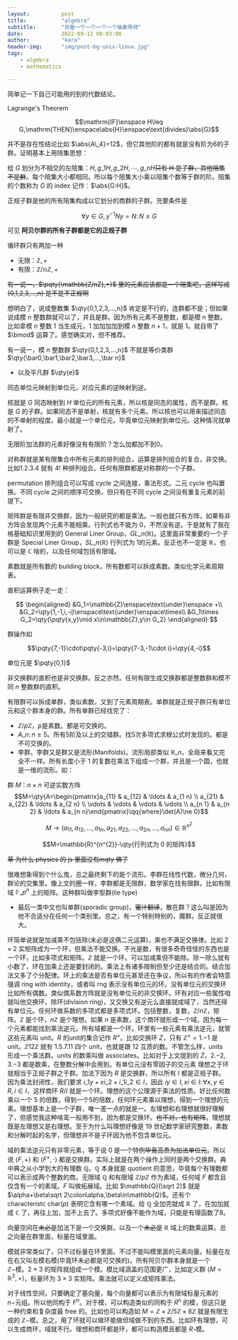 ```yaml
---
layout:          post
title:           "algebra"
subtitle:        "你是一个一个一个一个抽象带师"
date:            2022-09-12 00:03:00
author:          "kara"
header-img:      "img/post-bg-unix-linux.jpg"
tags:
    - algebra
    - mathematics

---
```


简单记一下自己可能用的到的代数结论。

Lagrange's Theorem

$$\mathrm{IF}\enspace H\leq G,\mathrm{THEN}\enspace\abs{H}\enspace\text{divides}\abs{G}$$

并不是存在性结论比如 $\abs{A\_4}=12$，但它其他阶的都有就是没有阶为6的子群。证明基本上用陪集思想：

给 $G$ 划分为不相交的左陪集：$H,g\_1 H,g\_2 H,\cdots,g\_n H$~~只有 H 是子群，其他陪集不是群~~。每个陪集大小都相同。所以每个陪集大小乘以陪集个数等于群的阶。陪集的个数称为 $G$ 的 index 记作：$\abs{G:H}$。

正规子群是他的所有陪集构成以它划分的商群的子群。充要条件是

$$\forall y\in G,y^{-1}Ny=N\colon N\leq G$$

可见 **阿贝尔群的所有子群都是它的正规子群**

循环群只有两加一种

* 无限：$\mathbb{Z},+$
* 有限：$\mathbb{Z/nZ},+$

~~有一说一，$\pqty{\mathbb{Z/nZ},+}$ 里的元素应该都是一个陪集吧，这样写成 {0,1,2,3,...,n} 是不是不正规啊~~

想明白了，说成整数集 $\qty{0,1,2,3,...,n}$ 肯定是不行的，连群都不是；但如果说成模 $n$ 整数群就可以了，并且是群。因为所有元素不是整数，都是模 $n$ 整数。比如拿模 $n$ 整数 1 当生成元，1 加加加加到模 $n$ 整数 $n+1$，就是 1。就自带了 $\bmod$ 运算了。感觉确实对，但不推荐。

有一说一，模 $n$ 整数群 $\qty{0,1,2,3,...,n}$ 不就是等价类群 $\qty{\bar0,\bar1,\bar2,\bar3,...,\bar n}$

* 以及平凡群 $\qty{e}$

同态单位元映射到单位元，对应元素的逆映射到逆。

核就是 $G$ 同态映射到 $H$ 单位元的所有元素，所以核是同态的属性，而不是群。核是 $G$ 的子群。如果同态不是单射，核就有多个元素。所以核也可以用来描述同态的不单射的程度。最小就是一个单位元，毕竟单位元映射到单位元。这种情况就单射了。

无限阶加法群的元素好像没有有限阶？怎么加都加不到0。

对称群就是某有限集合中所有元素的排列组合。运算是排列组合的复合，非交换。比如$\qty{1,2,3,4}$ 就有 $4!$ 种排列组合。任何有限群都是对称群的一个子群。

permutation 排列组合可以写成 cycle 之间连接，乘法形式。二元 cycle 也叫置换。不同 cycle 之间的顺序可交换，但只有在不同 cycle 之间没有重复元素的前提下。

矩阵群是有限非交换群，因为一般研究的都是乘法。一般也就只有方阵，如果有非方阵会发现两个元素不能相乘。行列式也不能为 0，不然没有逆。于是就有了我在格基础知识里用到的 General Liner Group，$GL\_n(\mathbb{R})$。这里面非常重要的一个子群是 Special Liner Group，$SL\_n(\mathbb{R})$ 行列式为 1的元素。反正也不一定是 $\mathbb{R}$，也可以是 $\mathbb{C}$ 啥的，以及任何域包括有限域。

素数就是所有数的 building block，所有数都可以拆成素数。类似化学元素周期表。

直积运算例子走一走：

$$
\begin{aligned}
&G_1=\mathbb{Z}\enspace\text{under}\enspace +\\
&G_2=\qty{1,-1,i,-i}\enspace\text{under}\enspace\times\\
&G_1\times G_2=\qty{\pqty{x,y}\mid x\in\mathbb{Z},y\in G_2}
\end{aligned}
$$

群操作如

$$\pqty{7,-1}\cdot\pqty{-3,i}=\pqty{7-3,-1\cdot i}=\qty{4,-i}$$

单位元是 $\pqty{0,1}$

非交换群的直积也是非交换群。反之亦然。任何有限生成交换群都是整数群和模不同 $n$ 整数群的直积。

有限群可以拆成单群，类似素数，又到了元素周期表。单群就是正规子群只有单位元和这个群本身的群。所有单群已经找完了：
* $\mathbb{Z}/p\mathbb{Z}$，$p$是素数。都是可交换的。
* $A\_n\colon n\geq5$。所有5阶及以上的交错群。找5次多项式求根公式时发现的。都是不可交换的。
* 李群。李群又是群又是流形(Manifolds)。流形局部类似 $\mathbb{R}\_n$，全局来看又完全不一样。所有长度小于 1 的复数在乘法下组成一个群，并且是一个圆，也就是一维的流形。如：

群 $M$：$n\times n$ 可逆实数方阵
$$M=\qty{A=\begin{pmatrix}a_{11} & a_{12} & \ldots & a_{1 n} \\ a_{21} & a_{22} & \ldots & a_{2 n} \\ \vdots & \vdots & \vdots & \vdots \\ a_{n 1} & a_{n 2} & \ldots & a_{n n}\end{pmatrix}\qq{where}\det(A)\ne 0}$$

$$M \to\left(a_{11}, a_{12}, \ldots, a_{1 n}, a_{21}, a_{22}, \ldots, a_{2 n}, \ldots, a_{n n}\right) \in \mathbb{R}^{n^{2}}$$

$$M=\mathbb{R}^{n^{2}}-\qty{行列式为 0 的矩阵}$$

~~草 为什么 physics 的 js 里面没有mqty 佛了~~

很难想象得到个什么鬼，总之最终剩下的是个流形。李群在线性代数，微分几何，群论的交集里。像上文的圈一样，李群都是无限群，数学家在找有限群。比如有限域 $\mathbb{F}\_{p^n}$ 上的矩阵。这种群叫做李型群(lie type)

* 最后一类中文也叫单群(sporadic group)，~~蜜汁翻译~~，散在群？这么叫是因为他不合适分在任何一个类别里。总之，有一个特别特别的，魔群。反正就很大。

环简单说就是加减乘不包括除(未必是这俩二元运算)，乘也不满足交换律。比如 $2\times 2$ 实矩阵成为一个环，但乘法不能交换。不光是数，有很多奇奇怪怪的东西也是一个环，比如多项式和矩阵。$\mathbb{Z}$ 就是一个环。可以加减乘但不能除。除一除么就有小数了，环在加乘上还是要封闭的。乘法上有诸多限制但至少还是结合的。结合加法又多了个分配律。环上的乘法是否有单位元甚至还在争议，所以有的作者会特意强调 ring with identity，或者叫 rng 表示没有单位元的环。没有单位元的交换环比如所有偶数。类似偶系数方阵就是没有单位元的非交换环。环有对应一些属性咱就叫他交换环，除环(division ring)，又交换又有逆元么直接就成域了，当然还得有单位元。任何环做系数的多项式都是多项式环。包括整数，复数，$\mathbb{Z}/n\mathbb{Z}$，矩阵。$\mathbb{Z}$ 是个环，$n\mathbb{Z}$ 是个理想。如果 $n$ 是素数，这个商环就形成一个域，因为每一个元素都能找到乘法逆元。所有域都是一个环。环里有一些元素有乘法逆元，就管这些元素叫 unit。$R$ 的unit的集合记作 $R^\times$。比如交换环 $Z$，只有 $\mathbb{Z}^\times=\qty{1,-1}$ 是 unit。$\mathbb{Z}12\mathbb{Z}$ 就有 $\qty{1,5,7,11}$ 四个 unit，也就是跟 12 互质的数。不管怎么样，units 形成一个乘法群。units 的数乘叫做 associates。比如对于上文提到的 $Z$，$\qty{2,-2},\qty{3,-3}$ 都是数乘，在整数分解中会用到。有单位元没有零因子的交元素
理想之于环就相当于正规子群之于群。加法下因为 $R$ 是交换群，所以所有 $I$ 都是正规子群。因为乘法封闭性，我们要求 $i\_1y+xi\_2+i\_1i\_2\in I$，因此 $iy\in I,xi\in I\colon\forall x,y\in R,i\in I$，这样商环 $R/I$ 就是一个环。理想的这个公理源于乘法的性质。好比任何数乘以一个 5 的倍数，得到一个5的倍数，任何环元素乘以理想，得到一个理想的元素。理想基本上是一个子群，唯一差一点的就是一。左理想和右理想就很好理解了，但感觉我这种啥鸾一般用不到，因为都是交换环。~~也不对，也有矩阵~~。理想就既是左理想又是右理想。至于为什么叫理想好像是 19 世纪数学家研究整数，素数和分解时起的名字，但理想并不是子环因为他不包含单位元。

域的乘法逆元只有非零元素，等于说 0 是一个特例~~毕竟高贵为加法单位元~~。所以说 $\langle F,+\rangle$ 和 $\langle F^\times,\cdot\rangle$ 都是交换群。实际上就是在两个操作上同时是两个交换群。典中典之从小学到大的有理数 $\mathbb{Q}$。$\mathbb{Q}$ 本身就是 quotient 的意思，毕竟每个有理数都可以表示成两个整数的商。无限域 $\mathbb{Q}$ 和有限域 $\mathbb{Z}/p\mathbb{Z}$ 作为素域，任何域 $F$ 都含且仅含有一个的素域。$F$ 叫做拓展域。比如 $\mathbb{Q}(\sqrt 2)$ 就是 $\alpha+\beta\sqrt 2\colon\alpha,\beta\in\mathbb{Q}$。还有个 characteristc $\text{char}(p)$ 表明它含有哪一个素域。给 $\mathbb{Q}$ 全加完就成 $\mathbb{R}$ 了，在加加就成 $\mathbb{C}$ 了，再往上加，加不上去了。多项式好像不能作为域，只能是有理函数了8。

向量空间在~~未必是~~加法下是一个交换群。以及一个~~未必是~~ $\mathbb{R}$ 域上的数乘运算。总之向量在群里面，标量在域里面。

模就非常类似了，只不过标量在环里面。不过不能叫模里面的元素向量。标量在左在右又叫左模右模(毕竟环未必都是可交换的)。所有阿贝尔群本身就是一个 $\mathbb{Z}-$模。$2\times 3$ 的矩阵就组成一个模。模比域涵盖的范围更广，比如定义群 $\langle M=\mathbb{R}^3,+\rangle$，标量环为 $3\times 3$ 实矩阵。乘法就可以定义成矩阵乘法。

对于线性空间，只要确定了基向量，每个向量都可以表示为有限域标量元素的 $n-$元组。所以他同构于 $F^n$。对于模，可以构造类似的同构于 $R^n$ 的模，但这只是一种约束和复杂度最 free 的。比如也可以构造如 $M=\mathbb{Z}\times\mathbb{Z}/5\mathbb{Z}\times8\mathbb{Z}$ 就是有限生成的 $\mathbb{Z}-$模。总之，用了环就可以做环能做但域做不到的东西。比如环有理想，可以生成商环，域就不行。理想和商环都是环，都可以构造模且都是 $R$-模。